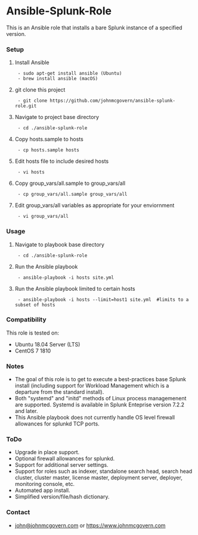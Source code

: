 # Ansible-Splunk-Role

This is an Ansible role that installs a bare Splunk instance of a specified version.


### Setup

1. Install Ansible
 
		- sudo apt-get install ansible (Ubuntu) 
		- brew install ansible (macOS)

2. git clone this project

		- git clone https://github.com/johnmcgovern/ansible-splunk-role.git	
	
3. Navigate to project base directory

		- cd ./ansible-splunk-role		

4. Copy hosts.sample to hosts

		- cp hosts.sample hosts

5. Edit hosts file to include desired hosts

		- vi hosts
	
6. Copy group_vars/all.sample to group_vars/all

		- cp group_vars/all.sample group_vars/all

7. Edit group_vars/all variables as appropriate for your enviornment

		- vi group_vars/all


### Usage
	
1. Navigate to playbook base directory

		- cd ./ansible-splunk-role
	
2. Run the Ansible playbook

		- ansible-playbook -i hosts site.yml
	
3. Run the Ansible playbook limited to certain hosts

		- ansible-playbook -i hosts --limit=host1 site.yml  #limits to a subset of hosts


### Compatibility

This role is tested on:

- Ubuntu 18.04 Server (LTS)
- CentOS 7 1810


### Notes

- The goal of this role is to get to execute a best-practices base Splunk install (including support for Workload Management which is a departure from the standard install).
- Both "systemd" and "initd" methods of Linux process managemenent are supported. Systemd is available in Splunk Enteprise version 7.2.2 and later.
- This Ansible playbook does not currently handle OS level firewall allowances for splunkd TCP ports.


### ToDo

- Upgrade in place support.
- Optional firewall allowances for splunkd.
- Support for additional server settings.
- Support for roles such as indexer, standalone search head, search head cluster, cluster master, license master, deployment server, deployer, monitoring console, etc.
- Automated app install.
- Simplified version/file/hash dictionary.


### Contact

- john@johnmcgovern.com or https://www.johnmcgovern.com
